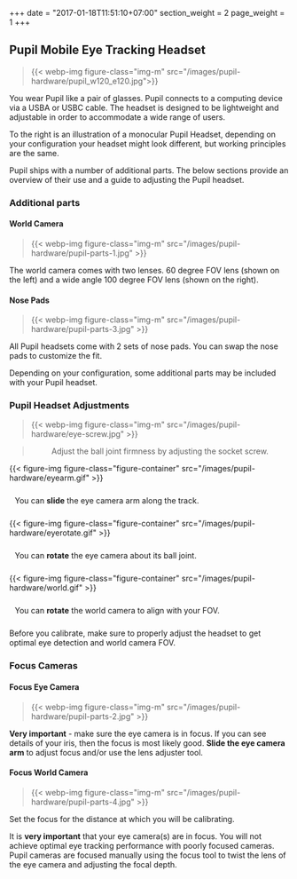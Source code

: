 +++
date = "2017-01-18T11:51:10+07:00"
section_weight = 2
page_weight = 1
+++

## Pupil Mobile Eye Tracking Headset

> {{< webp-img figure-class="img-m" src="/images/pupil-hardware/pupil_w120_e120.jpg">}}

You wear Pupil like a pair of glasses. Pupil connects to a computing device via a USBA or USBC cable. The headset is designed to be lightweight and adjustable in order to accommodate a wide range of users. 

To the right is an illustration of a monocular Pupil Headset, depending on your configuration your headset might look different, but working principles are the same.

Pupil ships with a number of additional parts. The below sections provide an overview of their use and a guide to adjusting the Pupil headset. 

### Additional parts

#### World Camera
> {{< webp-img figure-class="img-m" src="/images/pupil-hardware/pupil-parts-1.jpg" >}}

The world camera comes with two lenses. 60 degree FOV lens (shown on the left) and a wide angle 100 degree FOV lens (shown on the right).

#### Nose Pads
> {{< webp-img figure-class="img-m" src="/images/pupil-hardware/pupil-parts-3.jpg" >}}

All Pupil headsets come with 2 sets of nose pads. You can swap the nose pads to customize the fit.

<!-- <div class="content-container">
  <div class="Grid Grid--1of2 u-textCenter">
    <div class="Grid-cell">
      {{< webp-img src="/images/pupil-hardware/pupil-parts-1.jpg" >}}
      <p style="padding: 10px;">The world camera comes with two lenses. 60 degree FOV lens (shown on the left) and a wide angle 100 degree FOV lens (shown on the right).</p>
    </div>
    <div class="Grid-cell">
      {{< webp-img src="/images/pupil-hardware/pupil-parts-3.jpg" >}}
      <p style="padding: 10px;">All Pupil headsets come with 2 sets of nose pads. You can swap the nose pads to customize the fit.</p>
    </div>
  </div>
</div> -->

<aside class="notice">
Depending on your configuration, some additional parts may be included with your Pupil headset.
</aside>

### Pupil Headset Adjustments

> {{< webp-img figure-class="img-m" src="/images/pupil-hardware/eye-screw.jpg" >}}

> <p style="text-align: center;">Adjust the ball joint firmness by adjusting the socket screw.</p>

<div class="content-container" style="clear:none;">
  <div class="Grid Grid--1of3 u-textCenter">
    <div class="Grid-cell">
      {{< figure-img figure-class="figure-container" src="/images/pupil-hardware/eyearm.gif" >}}
      <p style="padding: 10px;">You can <b>slide</b> the eye camera arm along the track.</p>
    </div>
    <div class="Grid-cell">
     {{< figure-img figure-class="figure-container" src="/images/pupil-hardware/eyerotate.gif" >}}
      <p style="padding: 10px;">You can <b>rotate</b> the eye camera about its ball joint.</p>
    </div>
    <div class="Grid-cell">
      {{< figure-img figure-class="figure-container" src="/images/pupil-hardware/world.gif" >}}
      <p style="padding: 10px;">You can <b>rotate</b> the world camera to align with your FOV.</p>
    </div>
  </div>
</div>

<aside class="notice">
  Before you calibrate, make sure to properly adjust the headset to get optimal eye detection and world camera FOV.
</aside>

### Focus Cameras

#### Focus Eye Camera
> {{< webp-img figure-class="img-m" src="/images/pupil-hardware/pupil-parts-2.jpg" >}}

**Very important** - make sure the eye camera is in focus. If you can see details of your iris, then the focus is most likely good. **Slide the eye camera arm** to adjust focus and/or use the lens adjuster tool.

#### Focus World Camera
> {{< webp-img figure-class="img-m" src="/images/pupil-hardware/pupil-parts-4.jpg" >}}

Set the focus for the distance at which you will be calibrating.




<!-- <div class="content-container">
  <div class="Grid Grid--1of2 u-textCenter">
    <div class="Grid-cell">
      <p align='center'><strong>Focus Eye Camera</strong></p>
      {{< webp-img src="/images/pupil-hardware/pupil-parts-2.jpg" data-src="/images/pupil-hardware/pupil-parts-2.jpg" >}}

      <p style="padding: 10px;"><b>Very important</b> - make sure the eye camera is in focus. If you can see details of your iris, then the focus is most likely good. <b>Slide the eye camera arm</b> to adjust focus and/or use the lens adjuster tool.</p>
    </div>
    <div class="Grid-cell">
      <p align='center'><strong>Focus World Camera</strong></p>
      {{< webp-img src="/images/pupil-hardware/pupil-parts-4.jpg" data-src="/images/pupil-hardware/pupil-parts-4.jpg" >}}
      <p style="padding: 10px;">Set the focus for the distance at which you will be calibrating.</p>
    </div>
  </div>
</div> -->

<aside class="notice">
  It is <strong>very important</strong> that your eye camera(s) are in focus. You will not achieve optimal eye tracking performance with poorly focused cameras. Pupil cameras are focused manually using the focus tool to twist the lens of the eye camera and adjusting the focal depth.
</aside>


